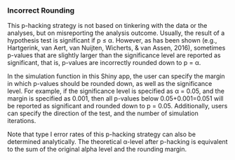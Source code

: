 ### Incorrect Rounding

This p-hacking strategy is not based on tinkering with the data or the analyses, but on misreporting the analysis outcome. Usually, the result of a hypothesis test is significant if p &leq; &alpha;. However, as has been shown (e.g., Hartgerink, van Aert, van Nuijten, Wicherts, & van Assen, 2016), sometimes p-values that are slightly larger than the significance level are reported as significant, that is, p-values are incorrectly rounded down to p = &alpha;. 

In the simulation function in this Shiny app, the user can specify the margin in which p-values should be rounded down, as well as the significance level. For example, if the significance level is specified as &alpha; = 0.05, and the margin is specified as 0.001, then all p-values below 0.05+0.001=0.051 will be reported as significant and rounded down to p = 0.05. Additionally, users can specify the direction of the test, and the number of simulation iterations.

Note that type I error rates of this p-hacking strategy can also be determined analytically. The theoretical &alpha;-level after p-hacking is equivalent to the sum of the original alpha level and the rounding margin. 
